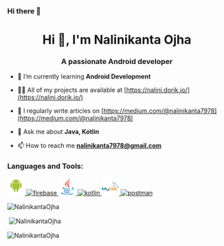 ### Hi there 👋

<h1 align="center">Hi 👋, I'm Nalinikanta Ojha</h1>
<h3 align="center">A passionate Android developer</h3>




- 🌱 I’m currently learning **Android Development**

- 👨‍💻 All of my projects are available at [https://nalini.dorik.io/](https://nalini.dorik.io/)

- 📝 I regularly write articles on [https://medium.com/@nalinikanta7978](https://medium.com/@nalinikanta7978)

- 💬 Ask me about **Java, Kotlin**

- 📫 How to reach me **nalinikanta7978@gmail.com**




<h3 align="left">Languages and Tools:</h3>
<p align="left"> <a href="https://developer.android.com" target="_blank"> <img src="https://raw.githubusercontent.com/devicons/devicon/master/icons/android/android-original-wordmark.svg" alt="android" width="40" height="40"/> </a> <a href="https://firebase.google.com/" target="_blank"> <img src="https://www.vectorlogo.zone/logos/firebase/firebase-icon.svg" alt="firebase" width="40" height="40"/> </a> <a href="https://www.java.com" target="_blank"> <img src="https://raw.githubusercontent.com/devicons/devicon/master/icons/java/java-original.svg" alt="java" width="40" height="40"/> </a> <a href="https://kotlinlang.org" target="_blank"> <img src="https://www.vectorlogo.zone/logos/kotlinlang/kotlinlang-icon.svg" alt="kotlin" width="40" height="40"/> </a> <a href="https://www.mysql.com/" target="_blank"> <img src="https://raw.githubusercontent.com/devicons/devicon/master/icons/mysql/mysql-original-wordmark.svg" alt="mysql" width="40" height="40"/> </a> <a href="https://postman.com" target="_blank"> <img src="https://www.vectorlogo.zone/logos/getpostman/getpostman-icon.svg" alt="postman" width="40" height="40"/> </a> </p>

<p><img align="center" src="https://github-readme-stats.vercel.app/api/top-langs?username=NalinikantaOjha&show_icons=true&locale=en&layout=compact" alt="NalinikantaOjha" /></p>
<p>&nbsp;<img align="center" src="https://github-readme-stats.vercel.app/api?username=NalinikantaOjha&show_icons=true&locale=en" alt="NalinikantaOjha" /></p>

<p><img align="center" src="https://github-readme-streak-stats.herokuapp.com/?user=NalinikantaOjha&" alt="NalinikantaOjha" /></p>
